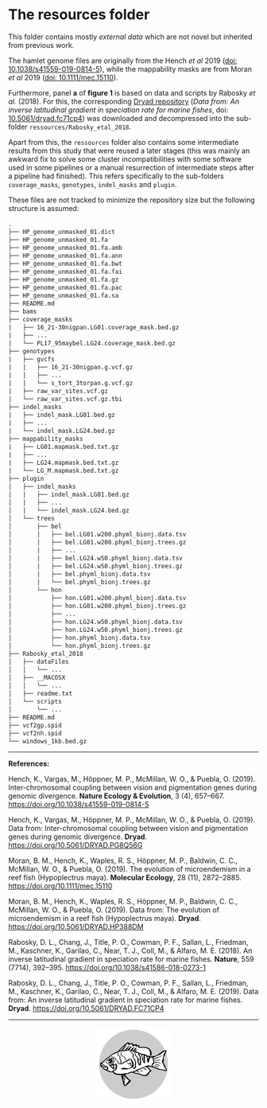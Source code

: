 # The resources folder

This folder contains mostly *external data* which are not novel but inherited from previous work.

The hamlet genome files are originally from the Hench *et al* 2019 ([doi: 10.1038/s41559-019-0814-5](https://doi.org/10.1038/s41559-019-0814-5)),
while the mappability masks are from Moran *et al* 2019 ([doi: 10.1111/mec.15110](https://doi.org/10.1111/mec.15110)).

Furthermore, panel **a** of **figure 1** is based on data and scripts by Rabosky *et al.* (2018). For this, the corresponding [Dryad repository](https://datadryad.org/stash/dataset/doi:10.5061/dryad.fc71cp4) (*Data from: An inverse latitudinal gradient in speciation rate for marine fishes*, doi: [10.5061/dryad.fc71cp4](doi.org/10.5061/dryad.fc71cp4)) was downloaded and decompressed into the sub-folder `ressources/Rabosky_etal_2018`.


Apart from this, the `ressources` folder also contains some intermediate results from this study that were reused a later stages (this was mainly an awkward fix to solve some cluster incompatibilities with some software used in some pipelines or a manual resurrection of intermediate steps after a pipeline had finished).
This refers specifically to the sub-folders `coverage_masks`, `genotypes`, `indel_masks` and `plugin`.


These files are not tracked to minimize the repository size but the following structure is assumed:

```
.
├── HP_genome_unmasked_01.dict
├── HP_genome_unmasked_01.fa
├── HP_genome_unmasked_01.fa.amb
├── HP_genome_unmasked_01.fa.ann
├── HP_genome_unmasked_01.fa.bwt
├── HP_genome_unmasked_01.fa.fai
├── HP_genome_unmasked_01.fa.gz
├── HP_genome_unmasked_01.fa.pac
├── HP_genome_unmasked_01.fa.sa
├── README.md
├── bams
├── coverage_masks
|   ├── 16_21-30nigpan.LG01.coverage_mask.bed.gz
|   ├── ...
|   └── PL17_95maybel.LG24.coverage_mask.bed.gz
├── genotypes
|   ├── gvcfs
|   |   ├── 16_21-30nigpan.g.vcf.gz
|   |   ├── ...
|   |   └── s_tort_3torpan.g.vcf.gz
|   ├── raw_var_sites.vcf.gz
|   └── raw_var_sites.vcf.gz.tbi
├── indel_masks
|   ├── indel_mask.LG01.bed.gz
|   ├── ...
|   └── indel_mask.LG24.bed.gz
├── mappability_masks
|   ├── LG01.mapmask.bed.txt.gz
|   ├── ...
|   ├── LG24.mapmask.bed.txt.gz
|   └── LG_M.mapmask.bed.txt.gz
├── plugin
│   ├── indel_masks
│   |   ├── indel_mask.LG01.bed.gz
│   |   ├── ...
│   |   └── indel_mask.LG24.bed.gz
│   └── trees
│       ├── bel
│       |   ├── bel.LG01.w200.phyml_bionj.data.tsv
│       |   ├── bel.LG01.w200.phyml_bionj.trees.gz
│       |   ├── ...
│       |   ├── bel.LG24.w50.phyml_bionj.data.tsv
│       |   ├── bel.LG24.w50.phyml_bionj.trees.gz
│       |   ├── bel.phyml_bionj.data.tsv
│       |   └── bel.phyml_bionj.trees.gz
│       └── hon
│           ├── hon.LG01.w200.phyml_bionj.data.tsv
│           ├── hon.LG01.w200.phyml_bionj.trees.gz
│           ├── ...
│           ├── hon.LG24.w50.phyml_bionj.data.tsv
│           ├── hon.LG24.w50.phyml_bionj.trees.gz
│           ├── hon.phyml_bionj.data.tsv
│           └── hon.phyml_bionj.trees.gz
├── Rabosky_etal_2018
│   ├── dataFiles
│   │   └── ...
│   ├── __MACOSX
│   │   └── ...
│   ├── readme.txt
│   └── scripts
│       └── ...
├── README.md
├── vcf2gp.spid
├── vcf2nh.spid
└── windows_1kb.bed.gz
```

---

**References:**

Hench, K., Vargas, M., Höppner, M. P., McMillan, W. O., & Puebla, O. (2019). Inter-chromosomal coupling between vision and pigmentation genes during genomic divergence. **Nature Ecology & Evolution**, 3 (4), 657–667. https://doi.org/10.1038/s41559-019-0814-5

Hench, K., Vargas, M., Höppner, M. P., McMillan, W. O., & Puebla, O. (2019). Data from: Inter-chromosomal coupling between vision and pigmentation genes during genomic divergence. **Dryad**. https://doi.org/10.5061/DRYAD.PG8Q56G

Moran, B. M., Hench, K., Waples, R. S., Höppner, M. P., Baldwin, C. C., McMillan, W. O., & Puebla, O. (2019). The evolution of microendemism in a reef fish (Hypoplectrus maya). **Molecular Ecology**, 28 (11), 2872–2885. https://doi.org/10.1111/mec.15110

Moran, B. M., Hench, K., Waples, R. S., Höppner, M. P., Baldwin, C. C., McMillan, W. O., & Puebla, O. (2019). Data from: The evolution of microendemism in a reef fish (Hypoplectrus maya). **Dryad**. https://doi.org/10.5061/DRYAD.HP388DM

Rabosky, D. L., Chang, J., Title, P. O., Cowman, P. F., Sallan, L., Friedman, M., Kaschner, K., Garilao, C., Near, T. J., Coll, M., & Alfaro, M. E. (2018). An inverse latitudinal gradient in speciation rate for marine fishes. **Nature**, 559 (7714), 392–395. https://doi.org/10.1038/s41586-018-0273-1

Rabosky, D. L., Chang, J., Title, P. O., Cowman, P. F., Sallan, L., Friedman, M., Kaschner, K., Garilao, C., Near, T. J., Coll, M., & Alfaro, M. E. (2019). Data from: An inverse latitudinal gradient in speciation rate for marine fishes. **Dryad**. https://doi.org/10.5061/DRYAD.FC71CP4

---

<p align="center"><img src="../logo.svg" alt="logo" width="150"/></p>
